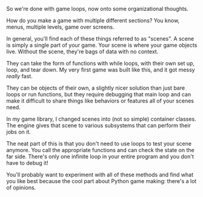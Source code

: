 So we're done with game loops, now onto some organizational thoughts.

How do you make a game with multiple different sections? You know,
menus, multiple levels, game over screens.

In general, you'll find each of these things referred to as "scenes".
A scene is simply a single part of your game.
Your scene is where your game objects live.
Without the scene, they're bags of data with no context.

They can take the form of functions with while loops, with their own
set up, loop, and tear down. My very first game was built like this,
and it got messy _really_ fast.

They can be objects of their own, a slightly nicer solution than just
bare loops or run functions, but they require debugging that main loop
and can make it difficult to share things like behaviors or features
all of your scenes need.

In my game library, I changed scenes into (not so simple) container
classes.
The engine gives that scene to various subsystems that can perform
their jobs on it.

The neat part of this is that you don't need to use loops to test your
scene anymore.
You call the appropriate functions and can check the state on the far
side.
There's only one infinite loop in your entire program and you don't
have to debug it!

You'll probably want to experiment with all of these methods and find
what you like best because the cool part about Python game making:
there's a lot of opinions.
